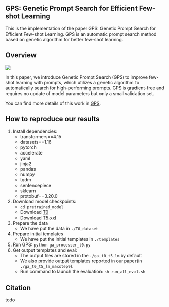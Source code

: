 ## GPS: Genetic Prompt Search for Efficient Few-shot Learning


This is the implementation of the paper GPS: Genetic Prompt Search for Efficient Few-shot Learning. 
GPS is an automatic prompt search method based on genetic algorithm for better few-shot learning.

## Overview

![](./GPS.png)

In this paper, we introduce Genetic Prompt Search (GPS) to improve few-shot learning with prompts, which utilizes a genetic algorithm to automatically search for high-performing prompts. GPS is gradient-free and requires no update of model parameters but only a small validation set.

You can find more details of this work in [GPS][1].

[1]: https://arxiv.org/abs/2210.17041 "GPS"


## How to reproduce our results
1. Install dependencies:
   * transformers==4.15
   * datasets==1.16
   * pytorch
   * accelerate
   * yaml
   * jinja2
   * pandas
   * numpy
   * tqdm
   * sentencepiece
   * sklearn
   * protobuf==3.20.0
2. Download model checkpoints:
   * ```cd pretrained_model```
   * Download [T0](https://huggingface.co/bigscience/T0)
   * Download [T5-xxl](https://huggingface.co/google/t5-xxl-lm-adapt)
3. Prepare the data
   * We have put the data in ```./T0_dataset```
4. Prepare initial templates
   * We have put the initial templates in ```./templates```
5. Run GPS: ```python ga_processer_t0.py```
6. Get output templates and eval:
   * The output files are stored in the ```./ga_t0_t5_lm``` by default
   * We also provide output templates reported in our paper(in ```./ga_t0_t5_lm_maxstep9```).
   * Run command to launch the evaluation: ```sh run_all_eval.sh```
   


## Citation
todo
